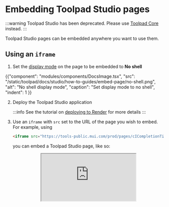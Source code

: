 # Embedding Toolpad Studio pages

:::warning
Toolpad Studio has been deprecated. Please use [Toolpad Core](/toolpad/) instead.
:::

<p class="description">Toolpad Studio pages can be embedded anywhere you want to use them.</p>

## Using an `iframe`

1. Set the [display mode](/toolpad/studio/concepts/page-properties/#display-mode) on the page to be embedded to **No shell**

{{"component": "modules/components/DocsImage.tsx", "src": "/static/toolpad/docs/studio/how-to-guides/embed-page/no-shell.png", "alt": "No shell display mode", "caption": "Set display mode to no shell", "indent": 1 }}

2. Deploy the Toolpad Studio application

   :::info
   See the tutorial on [deploying to Render](/toolpad/studio/how-to-guides/render-deploy/) for more details
   :::

3. Use an `iframe` with `src` set to the URL of the page you wish to embed. For example,
   using

   ```html
   <iframe src="https://tools-public.mui.com/prod/pages/cICompletionTime"></iframe>
   ```

   you can embed a Toolpad Studio page, like so:

    <iframe src="https://tools-public.mui.com/prod/pages/cICompletionTime?toolpad-display=standalone" loading="lazy" style="display: block; margin: auto"></iframe>
